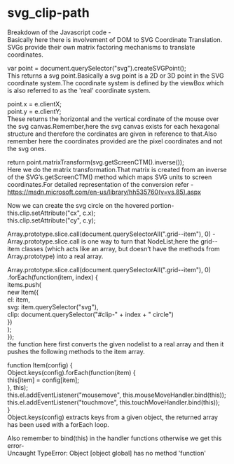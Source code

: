 # svg_clip-path
Breakdown of the Javascript code -<br/>
Basically here there is involvement of DOM to SVG Coordinate Translation. SVGs provide their own matrix factoring mechanisms to translate coordinates.

var point = document.querySelector("svg").createSVGPoint();<br/>
This returns a svg point.Basically a svg point is a 2D or 3D point in the SVG coordinate system.The coordinate system is defined by the viewBox which is also referred to as the 'real' coordinate system.

point.x = e.clientX;<br/>
point.y = e.clientY;<br/>
These returns the horizontal and the vertical cordinate of the mouse over the svg canvas.Remember,here the svg canvas exists for each hexagonal structure and therefore the cordinates are given in reference to that.Also remember here the coordinates provided are the pixel coordinates and not the svg ones.

return point.matrixTransform(svg.getScreenCTM().inverse());<br/>
Here we do the matrix transformation.That matrix is created from an inverse of the SVG’s.getScreenCTM() method which maps SVG units to screen coordinates.For detailed representation of the conversion refer -https://msdn.microsoft.com/en-us/library/hh535760(v=vs.85).aspx

Now we can create the svg circle on the hovered portion-<br/>
    this.clip.setAttribute("cx", c.x);<br/>
    this.clip.setAttribute("cy", c.y);<br/>
    
Array.prototype.slice.call(document.querySelectorAll(".grid--item"), 0) -<br/>
Array.prototype.slice.call is one way to turn that NodeList;here the grid--item classes (which acts like an array, but doesn’t have the methods from Array.prototype) into a real array.

Array.prototype.slice.call(document.querySelectorAll(".grid--item"), 0)<br/>
  .forEach(function(item, index) {<br/>
    items.push(<br/>
      new Item({<br/>
        el: item,<br/>
        svg: item.querySelector("svg"),<br/>
        clip: document.querySelector("#clip-" + index + " circle")<br/>
      })<br/>
    );<br/>
  });<br/>
  the function here first converts the given nodelist to a real array and then it pushes the following methods to the item array.
  
  function Item(config) {<br/>
  Object.keys(config).forEach(function(item) {<br/>
    this[item] = config[item];<br/>
  }, this);<br/>
  this.el.addEventListener("mousemove", this.mouseMoveHandler.bind(this));<br/>
  this.el.addEventListener("touchmove", this.touchMoveHandler.bind(this));<br/>
}<br/>
 Object.keys(config) extracts keys from a given object, the returned array has been used with a forEach loop.<br/>
 
 Also remember to bind(this) in the handler functions otherwise we get this error-<br/>
 Uncaught TypeError: Object [object global] has no method 'function'
